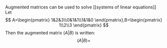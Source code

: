 Augmented matrices can be used to solve [[systems of linear equations]]
Let
$$
A=\begin{pmatrix}
1&2&3\\0&1&1\\1&1&0
\end{pmatrix},B=\begin{pmatrix}
1\\2\\3
\end{pmatrix}
$$
Then the augmented matrix $(A|B)$ is written:
$$
(A|B)=
$$